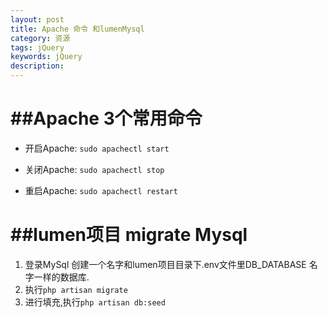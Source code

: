 ```yaml
---
layout: post
title: Apache 命令 和lumenMysql
category: 资源
tags: jQuery
keywords: jQuery
description: 
---
```

##Apache 3个常用命令
===================

 - 开启Apache: ``` sudo apachectl start ```
 
 - 关闭Apache: ``` sudo apachectl stop ```
 
 - 重启Apache: ``` sudo apachectl restart ```  

##lumen项目 migrate Mysql
==================
1. 登录MySql 创建一个名字和lumen项目目录下.env文件里DB_DATABASE 名字一样的数据库.
2. 执行```php artisan migrate```
3. 进行填充,执行```php artisan db:seed```